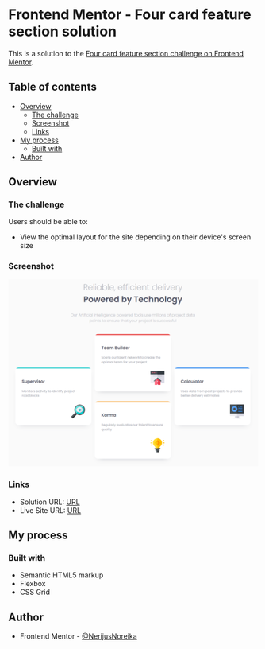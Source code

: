 # Frontend Mentor - Four card feature section solution

This is a solution to the [Four card feature section challenge on Frontend Mentor](https://www.frontendmentor.io/challenges/four-card-feature-section-weK1eFYK).

## Table of contents

- [Overview](#overview)
  - [The challenge](#the-challenge)
  - [Screenshot](#screenshot)
  - [Links](#links)
- [My process](#my-process)
  - [Built with](#built-with)
- [Author](#author)

## Overview

### The challenge

Users should be able to:

- View the optimal layout for the site depending on their device's screen size

### Screenshot

![](./screenshot.png)

### Links

- Solution URL: [URL](https://github.com/NerijusNoreika/four-card-feature-section-master)
- Live Site URL: [URL](https://nerijusnoreika.github.io/four-card-feature-section-master/)

## My process

### Built with

- Semantic HTML5 markup
- Flexbox
- CSS Grid

## Author

- Frontend Mentor - [@NerijusNoreika](https://www.frontendmentor.io/profile/NerijusNoreika)
